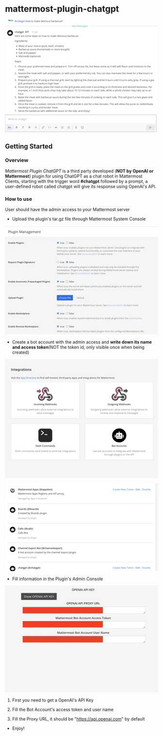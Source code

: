 # mattermost-plugin-chatgpt
![Main Window](./assets/example.png)
## Getting Started

### Overview

_Mattermost Plugin ChatGPT_ is a third party developed (**NOT by OpenAI or Mattermost**) plugin for using ChatGPT as a chat robot in Mattermost Clients, starting with the trigger word **#chatgpt** followed by a prompt, a user-defined robot called chatgpt will give its response using OpenAI's API. 

### How to use

User should have the admin access to your Mattermost server

 - Upload the plugin's tar.gz file through Mattermost System Console

 ![Plugin Management](./assets/plugin_management.png)

 - Create a bot account with the admin access and **write down its name and access token**(NOT the token id, only visible once when being created)

 ![Bot Accounts](./assets/bot_accounts.png)

 ![Create Bot](./assets/create_bot.png)

 - Fill information in the Plugin's Admin Console

 ![Admin Console](./assets/admin_console.png)

  1. First you need to get a OpenAI's API Key

  2. Fill the Bot Account's access token and user name

  3. Fill the Proxy URL, it should be "https://api.openai.com" by default

 - Enjoy!